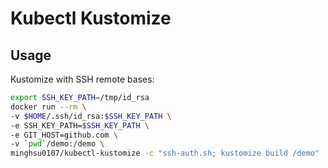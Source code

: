 # Kubectl Kustomize
## Usage
Kustomize with SSH remote bases:
```bash
export SSH_KEY_PATH=/tmp/id_rsa
docker run --rm \
-v $HOME/.ssh/id_rsa:$SSH_KEY_PATH \
-e SSH_KEY_PATH=$SSH_KEY_PATH \
-e GIT_HOST=github.com \
-v `pwd`/demo:/demo \
minghsu0107/kubectl-kustomize -c "ssh-auth.sh; kustomize build /demo"
```